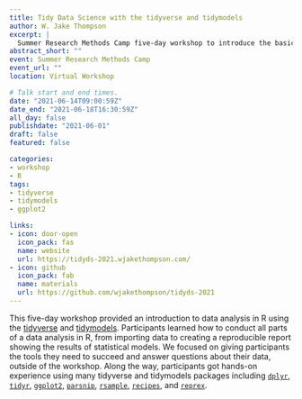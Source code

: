 ```yaml
---
title: Tidy Data Science with the tidyverse and tidymodels
author: W. Jake Thompson
excerpt: |
  Summer Research Methods Camp five-day workshop to introduce the basics of using R for data analysis.
abstract_short: ""
event: Summer Research Methods Camp
event_url: ""
location: Virtual Workshop

# Talk start and end times.
date: "2021-06-14T09:00:59Z"
date_end: "2021-06-18T16:30:59Z"
all_day: false
publishdate: "2021-06-01"
draft: false
featured: false

categories:
- workshop
- R
tags:
- tidyverse
- tidymodels
- ggplot2

links:
- icon: door-open
  icon_pack: fas
  name: website
  url: https://tidyds-2021.wjakethompson.com/
- icon: github
  icon_pack: fab
  name: materials
  url: https://github.com/wjakethompson/tidyds-2021
---
```


This five-day workshop provided an introduction to data analysis in R using the [tidyverse](https://tidyverse.org) and [tidymodels](https://tidymodels.org). Participants learned how to conduct all parts of a data analysis in R, from importing data to creating a reproducible report showing the results of statistical models. We focused on giving participants the tools they need to succeed and answer questions about their data, outside of the workshop. Along the way, participants got hands-on experience using many tidyverse and tidymodels packages including [`dplyr`](https://dplyr.tidyverse.org), [`tidyr`](https://tidyr.tidyverse.org), [`ggplot2`](https://ggplot2.tidyverse.org), [`parsnip`](https://parsnip.tidymodels.org), [`rsample`](https://rsample.tidymodels.org), [`recipes`](https://recipes.tidymodels.org), and [`reprex`](https://reprex.tidyverse.org).
